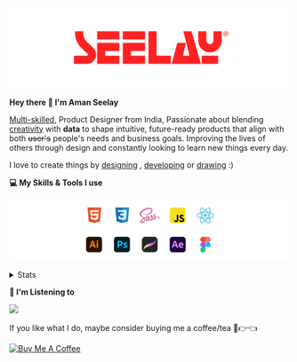 [![banner](./images/seelay.svg)](https://www.seelay.in)

**Hey there 👋 I'm Aman Seelay**

[Multi-skilled](https://www.seelay.in/#skills), Product Designer from India, Passionate about blending [creativity](https://illustrations.seelay.in) with <b>data</b> to shape intuitive, future-ready products that align with both <s>user's</s> people's needs and business goals. Improving the lives of others through design and constantly looking to learn new things every day.

I love to create things by [designing](https://www.seelay.in/#work) , [developing](https://www.seelay.in/#projects) or [drawing](https://art.seelay.in) :)

**💻 My Skills & Tools I use**

[![banner](./images/skills&tools.svg)](https://www.seelay.in/about)

<details>
  <summary>Stats</summary>

---

<!--START_SECTION:waka-->
![Profile Views](http://img.shields.io/badge/Profile%20Views-1-blue)

**🐱 My GitHub Data** 

> 📦 780.5 kB Used in GitHub's Storage 
 > 
> 🏆 184 Contributions in the Year 2024
 > 
> 💼 Opted to Hire
 > 
> 📜 1 Public Repository 
 > 
> 🔑 43 Private Repository 
 > 
**I'm a Night 🦉** 

```text
🌞 Morning                305 commits         ████░░░░░░░░░░░░░░░░░░░░░   15.18 % 
🌆 Daytime                338 commits         ████░░░░░░░░░░░░░░░░░░░░░   16.82 % 
🌃 Evening                624 commits         ████████░░░░░░░░░░░░░░░░░   31.06 % 
🌙 Night                  742 commits         █████████░░░░░░░░░░░░░░░░   36.93 % 
```
📅 **I'm Most Productive on Sunday** 

```text
Monday                   257 commits         ███░░░░░░░░░░░░░░░░░░░░░░   12.79 % 
Tuesday                  304 commits         ████░░░░░░░░░░░░░░░░░░░░░   15.13 % 
Wednesday                172 commits         ██░░░░░░░░░░░░░░░░░░░░░░░   08.56 % 
Thursday                 343 commits         ████░░░░░░░░░░░░░░░░░░░░░   17.07 % 
Friday                   256 commits         ███░░░░░░░░░░░░░░░░░░░░░░   12.74 % 
Saturday                 299 commits         ████░░░░░░░░░░░░░░░░░░░░░   14.88 % 
Sunday                   378 commits         █████░░░░░░░░░░░░░░░░░░░░   18.82 % 
```


📊 **This Week I Spent My Time On** 

```text
🕑︎ Time Zone: Asia/Kolkata

💬 Programming Languages: 
Other                    12 hrs 45 mins      ██████████████████████░░░   87.47 % 
JavaScript               1 hr 15 mins        ██░░░░░░░░░░░░░░░░░░░░░░░   08.68 % 
JSON                     21 mins             █░░░░░░░░░░░░░░░░░░░░░░░░   02.42 % 
Markdown                 7 mins              ░░░░░░░░░░░░░░░░░░░░░░░░░   00.91 % 
CSS                      4 mins              ░░░░░░░░░░░░░░░░░░░░░░░░░   00.48 % 

🔥 Editors: 
Chrome                   12 hrs 55 mins      ██████████████████████░░░   88.61 % 
VS Code                  1 hr 39 mins        ███░░░░░░░░░░░░░░░░░░░░░░   11.39 % 

💻 Operating System: 
Windows                  14 hrs 35 mins      █████████████████████████   100.00 % 
```

**I Mostly Code in JavaScript** 

```text
JavaScript               25 repos            ██████████████░░░░░░░░░░░   55.56 % 
TypeScript               12 repos            ███████░░░░░░░░░░░░░░░░░░   26.67 % 
HTML                     5 repos             ███░░░░░░░░░░░░░░░░░░░░░░   11.11 % 
Java                     3 repos             ██░░░░░░░░░░░░░░░░░░░░░░░   06.67 % 
```




 Last Updated on 08/11/2024 06:46:06 UTC
<!--END_SECTION:waka-->

---

 </details>

**🎵 I'm Listening to**

<object data="https://now-play.vercel.app/api/generate?uid=7a17a86e-d6b7-43b5-8d9c-1d6dae42a779" >

  <img src="https://now-play.vercel.app/api/generate?uid=7a17a86e-d6b7-43b5-8d9c-1d6dae42a779" />

</object>

If you like what I do, maybe consider buying me a coffee/tea 🥺👉👈

<a href="https://www.buymeacoffee.com/seelay" target="_blank"><img src="https://cdn.buymeacoffee.com/buttons/v2/default-red.png" alt="Buy Me A Coffee" width="150" ></a>

